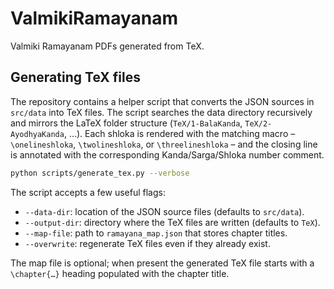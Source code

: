 # ValmikiRamayanam

Valmiki Ramayanam PDFs generated from TeX.

## Generating TeX files

The repository contains a helper script that converts the JSON sources in
`src/data` into TeX files.  The script searches the data directory recursively
and mirrors the LaTeX folder structure (`TeX/1-BalaKanda`,
`TeX/2-AyodhyaKanda`, …).  Each shloka is rendered with the matching macro –
`\onelineshloka`, `\twolineshloka`, or `\threelineshloka` – and the closing
line is annotated with the corresponding Kanda/Sarga/Shloka number comment.

```bash
python scripts/generate_tex.py --verbose
```

The script accepts a few useful flags:

* `--data-dir`: location of the JSON source files (defaults to `src/data`).
* `--output-dir`: directory where the TeX files are written (defaults to `TeX`).
* `--map-file`: path to `ramayana_map.json` that stores chapter titles.
* `--overwrite`: regenerate TeX files even if they already exist.

The map file is optional; when present the generated TeX file starts with a
`\chapter{…}` heading populated with the chapter title.

